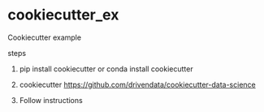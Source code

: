 # cookiecutter_ex

Cookiecutter example

steps
1. pip install cookiecutter or conda install cookiecutter

2. cookiecutter https://github.com/drivendata/cookiecutter-data-science

3. Follow instructions
